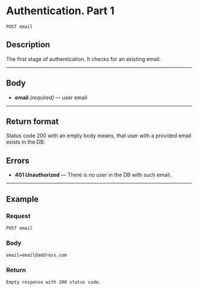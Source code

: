 # Authentication. Part 1

``` Text
POST email
```

## Description

The first stage of authentication. It checks for an existing email.

***

## Body

- **email** *(required)* — user email

***

## Return format

Status code 200 with an empty body means, that user with a provided email exists in the DB.

## Errors

- **401 Unauthorized** — There is no user in the DB with such email.

***

## Example

### Request

``` Text
POST email
```

### Body

``` Text
email=email@address.com
```

### Return

``` Text
Empty response with 200 status code.
```
